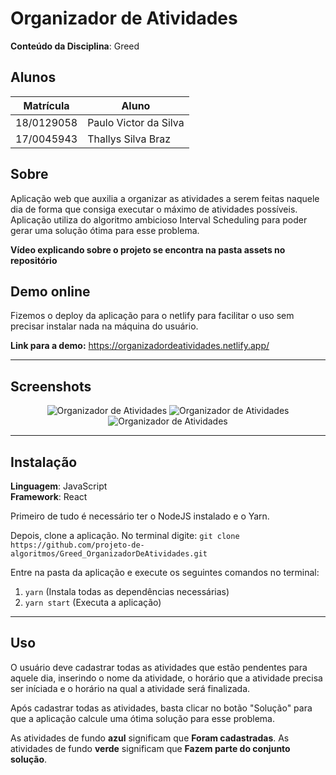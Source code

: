 # Organizador de Atividades

**Conteúdo da Disciplina**: Greed<br>

## Alunos
|Matrícula | Aluno |
| -- | -- |
| 18/0129058  |  Paulo Victor da Silva |
| 17/0045943  |  Thallys Silva Braz |

## Sobre 
Aplicação web que auxilia a organizar as atividades a serem feitas naquele dia de forma que consiga executar o máximo de atividades possíveis.
Aplicação utiliza do algoritmo ambicioso Interval Scheduling para poder gerar uma solução ótima para esse problema.

**Vídeo explicando sobre o projeto se encontra na pasta assets no repositório**

## Demo online

Fizemos o deploy da aplicação para o netlify para facilitar o uso sem precisar instalar nada na máquina do usuário.

**Link para a demo:** https://organizadordeatividades.netlify.app/

---

## Screenshots

<p align="center">
 <img src="https://github.com/projeto-de-algoritmos/Greed_OrganizadorDeAtividades/blob/master/assets/screen1.png" alt="Organizador de Atividades" /> 
 <img src="https://github.com/projeto-de-algoritmos/Greed_OrganizadorDeAtividades/blob/master/assets/screen2.png"  alt="Organizador de Atividades" />
 <img src="https://github.com/projeto-de-algoritmos/Greed_OrganizadorDeAtividades/blob/master/assets/screen3.png"  alt="Organizador de Atividades" />
</p>

---

## Instalação 
**Linguagem**: JavaScript<br>
**Framework**: React<br>

Primeiro de tudo é necessário ter o NodeJS instalado e o Yarn.

Depois, clone a aplicação. No terminal digite:
```git clone https://github.com/projeto-de-algoritmos/Greed_OrganizadorDeAtividades.git``` 

Entre na pasta da aplicação e execute os seguintes comandos no terminal:
1. ```yarn``` (Instala todas as dependências necessárias)
2. ```yarn start``` (Executa a aplicação)

---
## Uso 
O usuário deve cadastrar todas as atividades que estão pendentes para aquele dia, inserindo o nome da atividade, o horário que a atividade precisa ser iníciada e o horário na qual a atividade será finalizada.

Após cadastrar todas as atividades, basta clicar no botão "Solução" para que a aplicação calcule uma ótima solução para esse problema.

As atividades de fundo **azul** significam que **Foram cadastradas**.
As atividades de fundo **verde** significam que **Fazem parte do conjunto solução**.






